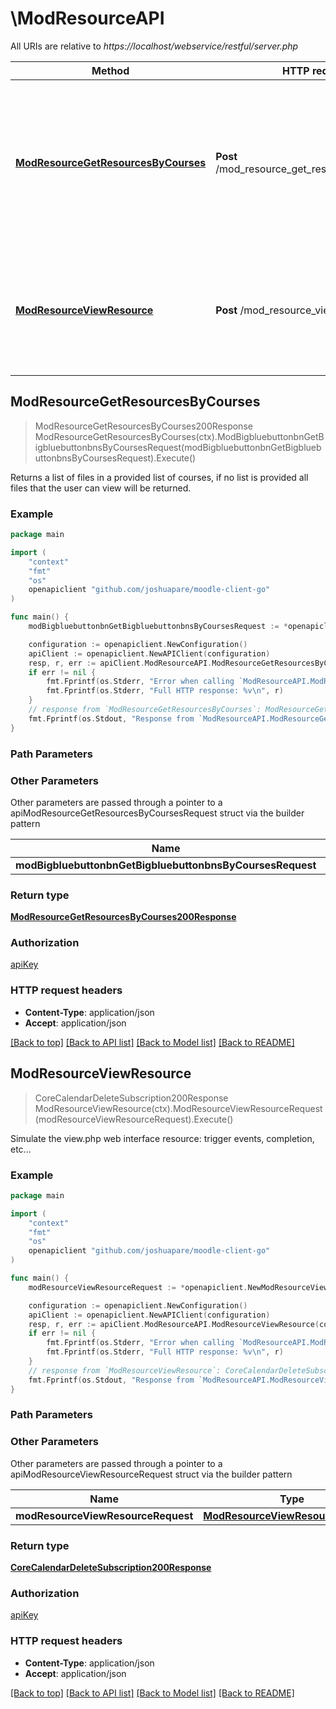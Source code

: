 # \ModResourceAPI

All URIs are relative to *https://localhost/webservice/restful/server.php*

Method | HTTP request | Description
------------- | ------------- | -------------
[**ModResourceGetResourcesByCourses**](ModResourceAPI.md#ModResourceGetResourcesByCourses) | **Post** /mod_resource_get_resources_by_courses | Returns a list of files in a provided list of courses, if no list is provided all files that                             the user can view will be returned.
[**ModResourceViewResource**](ModResourceAPI.md#ModResourceViewResource) | **Post** /mod_resource_view_resource | Simulate the view.php web interface resource: trigger events, completion, etc...



## ModResourceGetResourcesByCourses

> ModResourceGetResourcesByCourses200Response ModResourceGetResourcesByCourses(ctx).ModBigbluebuttonbnGetBigbluebuttonbnsByCoursesRequest(modBigbluebuttonbnGetBigbluebuttonbnsByCoursesRequest).Execute()

Returns a list of files in a provided list of courses, if no list is provided all files that                             the user can view will be returned.



### Example

```go
package main

import (
	"context"
	"fmt"
	"os"
	openapiclient "github.com/joshuapare/moodle-client-go"
)

func main() {
	modBigbluebuttonbnGetBigbluebuttonbnsByCoursesRequest := *openapiclient.NewModBigbluebuttonbnGetBigbluebuttonbnsByCoursesRequest() // ModBigbluebuttonbnGetBigbluebuttonbnsByCoursesRequest | 

	configuration := openapiclient.NewConfiguration()
	apiClient := openapiclient.NewAPIClient(configuration)
	resp, r, err := apiClient.ModResourceAPI.ModResourceGetResourcesByCourses(context.Background()).ModBigbluebuttonbnGetBigbluebuttonbnsByCoursesRequest(modBigbluebuttonbnGetBigbluebuttonbnsByCoursesRequest).Execute()
	if err != nil {
		fmt.Fprintf(os.Stderr, "Error when calling `ModResourceAPI.ModResourceGetResourcesByCourses``: %v\n", err)
		fmt.Fprintf(os.Stderr, "Full HTTP response: %v\n", r)
	}
	// response from `ModResourceGetResourcesByCourses`: ModResourceGetResourcesByCourses200Response
	fmt.Fprintf(os.Stdout, "Response from `ModResourceAPI.ModResourceGetResourcesByCourses`: %v\n", resp)
}
```

### Path Parameters



### Other Parameters

Other parameters are passed through a pointer to a apiModResourceGetResourcesByCoursesRequest struct via the builder pattern


Name | Type | Description  | Notes
------------- | ------------- | ------------- | -------------
 **modBigbluebuttonbnGetBigbluebuttonbnsByCoursesRequest** | [**ModBigbluebuttonbnGetBigbluebuttonbnsByCoursesRequest**](ModBigbluebuttonbnGetBigbluebuttonbnsByCoursesRequest.md) |  | 

### Return type

[**ModResourceGetResourcesByCourses200Response**](ModResourceGetResourcesByCourses200Response.md)

### Authorization

[apiKey](../README.md#apiKey)

### HTTP request headers

- **Content-Type**: application/json
- **Accept**: application/json

[[Back to top]](#) [[Back to API list]](../README.md#documentation-for-api-endpoints)
[[Back to Model list]](../README.md#documentation-for-models)
[[Back to README]](../README.md)


## ModResourceViewResource

> CoreCalendarDeleteSubscription200Response ModResourceViewResource(ctx).ModResourceViewResourceRequest(modResourceViewResourceRequest).Execute()

Simulate the view.php web interface resource: trigger events, completion, etc...



### Example

```go
package main

import (
	"context"
	"fmt"
	"os"
	openapiclient "github.com/joshuapare/moodle-client-go"
)

func main() {
	modResourceViewResourceRequest := *openapiclient.NewModResourceViewResourceRequest(int32(123)) // ModResourceViewResourceRequest | 

	configuration := openapiclient.NewConfiguration()
	apiClient := openapiclient.NewAPIClient(configuration)
	resp, r, err := apiClient.ModResourceAPI.ModResourceViewResource(context.Background()).ModResourceViewResourceRequest(modResourceViewResourceRequest).Execute()
	if err != nil {
		fmt.Fprintf(os.Stderr, "Error when calling `ModResourceAPI.ModResourceViewResource``: %v\n", err)
		fmt.Fprintf(os.Stderr, "Full HTTP response: %v\n", r)
	}
	// response from `ModResourceViewResource`: CoreCalendarDeleteSubscription200Response
	fmt.Fprintf(os.Stdout, "Response from `ModResourceAPI.ModResourceViewResource`: %v\n", resp)
}
```

### Path Parameters



### Other Parameters

Other parameters are passed through a pointer to a apiModResourceViewResourceRequest struct via the builder pattern


Name | Type | Description  | Notes
------------- | ------------- | ------------- | -------------
 **modResourceViewResourceRequest** | [**ModResourceViewResourceRequest**](ModResourceViewResourceRequest.md) |  | 

### Return type

[**CoreCalendarDeleteSubscription200Response**](CoreCalendarDeleteSubscription200Response.md)

### Authorization

[apiKey](../README.md#apiKey)

### HTTP request headers

- **Content-Type**: application/json
- **Accept**: application/json

[[Back to top]](#) [[Back to API list]](../README.md#documentation-for-api-endpoints)
[[Back to Model list]](../README.md#documentation-for-models)
[[Back to README]](../README.md)


